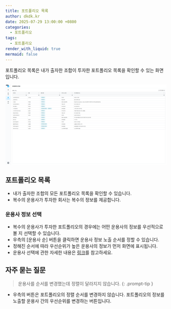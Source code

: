 ```yaml
---
title: 포트폴리오 목록
author: dkdk.kr
date: 2025-07-29 13:00:00 +0800
categories:
  - 포트폴리오
tags:
  - 포트폴리오
render_with_liquid: true
mermaid: false
---
```

포트폴리오 목록은 내가 출자한 조합이 투자한 포트폴리오 목록을 확인할 수 있는 화면입니다. 

![이미지](/assets/img/154.png)

## 포트폴리오 목록
- 내가 출자한 조합의 모든 포트폴리오 목록을 확인할 수 있습니다.
- 복수의 운용사가 투자한 회사는 복수의 정보를 제공합니다. 
### 운용사 정보 선택
- 복수의 운용사가 투자한 포트폴리오의 경우에는 어떤 운용사의 정보를 우선적으로 볼 지 선택할 수 있습니다.
- 우측의 [운용사 순] 버튼을 클릭하면 운용사 정보 노출 순서를 정할 수 있습니다.
- 정해진 순서에 따라 우선순위가 높은 운용사의 정보가 먼저 화면에 표시됩니다.
- 운용사 선택에 관한 자세한 내용은 [링크](https://guide.lpworks.kr/posts/lse002/)를 참고하세요.

## 자주 묻는 질문

> 운용사를 순서를 변경했는데 정렬이 달라지지 않습니다.
{: .prompt-tip }
- 우측의 버튼은 포트폴리오의 정렬 순서를 변경하지 않습니다. 포트폴리오의 정보를 노출할 운용사 간의 우선순위를 변경하는 버튼입니다.
